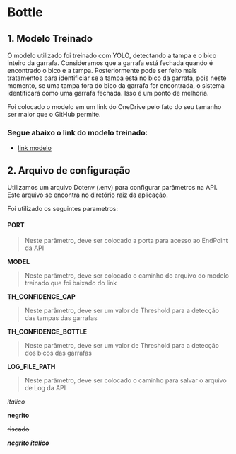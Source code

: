 # Bottle

## 1. Modelo Treinado

O modelo utilizado foi treinado com YOLO, detectando a tampa e o bico inteiro da garrafa. Consideramos que a garrafa está fechada quando é encontrado o bico e a tampa. Posteriormente pode ser feito mais tratamentos para identificiar se a tampa está no bico da garrafa, pois neste momento, se uma tampa fora do bico da garrafa for encontrada, o sistema identificará como uma garrafa fechada. Isso é um ponto de melhoria.

Foi colocado o modelo em um link do OneDrive pelo fato do seu tamanho ser maior que o GitHub permite.


### Segue abaixo o link do modelo treinado:
- [link modelo](https://1drv.ms/u/c/25c1ffdcff23db20/EbEWmFG5FFJGsEz9eP7CsE4BGWlUllcvYwr-tc1V88d-RQ?e=T1No8n)


## 2. Arquivo de configuração

Utilizamos um arquivo Dotenv (.env) para configurar parâmetros na API. Este arquivo se encontra no diretório raiz da aplicação.

Foi utilizado os seguintes parametros:

#### **PORT**
> Neste parâmetro, deve ser colocado a porta para acesso ao EndPoint da API

**MODEL**
> Neste parâmetro, deve ser colocado o caminho do arquivo do modelo treinado que foi baixado do link

**TH_CONFIDENCE_CAP**
> Neste parâmetro, deve ser um valor de Threshold para a detecção das tampas das garrafas

**TH_CONFIDENCE_BOTTLE**
> Neste parâmetro, deve ser um valor de Threshold para a detecção dos bicos das garrafas

**LOG_FILE_PATH** 
> Neste parâmetro, deve ser colocado o caminho para salvar o arquivo de Log da API





_italico_

__negrito__

~~riscado~~

**_negrito italico_**